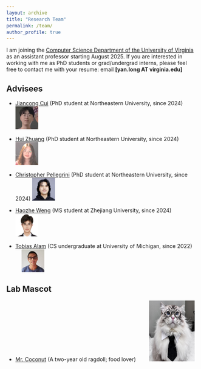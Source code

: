 ```yaml
---
layout: archive
title: "Research Team"
permalink: /team/
author_profile: true
---
```


I am joining the [Computer Science Department of the University of Virginia](https://engineering.virginia.edu/department/computer-science/academics/graduate-programs/phd-computer-science) as an assistant professor starting August 2025. If you are interested in working with me as PhD students or grad/undergrad interns, please feel free to contact me with your resume: email **[yan.long AT virginia.edu]**


## Advisees  

- [Jiancong Cui](https://jiancongcui.github.io/) (PhD student at Northeastern University, since 2024) <img src="../images/JiancongCui.png"  width="60" height="60">

- [Hui Zhuang](https://zhuang-hui.github.io/) (PhD student at Northeastern University, since 2024) &nbsp; <img src="../images/HuiZhuang.png"  width="60" height="60">

- [Christopher Pellegrini](https://www.linkedin.com/in/christopher-pellegrini-6a4226185/) (PhD student at Northeastern University, since 2024)  <img src="../images/ChristopherPellegrini.png"  width="60" height="60">

- [Haozhe Weng]() (MS student at Zhejiang University, since 2024) &nbsp; &nbsp; &nbsp; <img src="../images/HaozheWeng.png" width="60" height="60">

- [Tobias Alam](https://www.linkedin.com/in/tobias-alam-5a4057215/) (CS undergraduate at University of Michigan, since 2022) &nbsp; &nbsp; &nbsp; <img src="../images/TobiasAlam.jpg"  width="60" height="60">



## Lab Mascot  

- [Mr. Coconut]() (A two-year old ragdoll; food lover)  &nbsp; &nbsp;  &nbsp; &nbsp; <img src="../images/coconut.png"  width="120" height="160">
